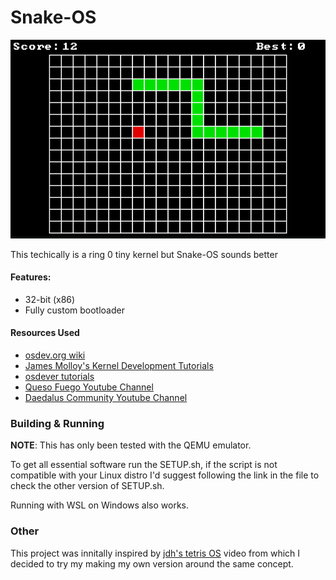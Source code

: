 # Snake-OS

![screenshot](docs/resources/Snake_sc_1.png)

This techically is a ring 0 tiny kernel but Snake-OS sounds better

#### Features:
- 32-bit (x86)
- Fully custom bootloader

#### Resources Used
- [osdev.org wiki](https://wiki.osdev.org/Main_Page)
- [James Molloy's Kernel Development Tutorials](http://www.jamesmolloy.co.uk/tutorial_html/)
- [osdever tutorials](http://www.osdever.net/tutorials/view/interrupts-exceptions-and-idts-part-1-interrupts-isrs-irqs-the-pic)
- [Queso Fuego Youtube Channel](https://www.youtube.com/@QuesoFuego)
- [Daedalus Community Youtube Channel](https://www.youtube.com/@DaedalusCommunity)

### Building & Running
**NOTE**: This has only been tested with the QEMU emulator.

To get all essential software run the SETUP.sh, if the script is not compatible with your Linux distro I'd suggest following the link in the file to check the other version of SETUP.sh.

Running with WSL on Windows also works.


### Other
This project was innitally inspired by [jdh's tetris OS](https://youtu.be/FaILnmUYS_U) video from which I decided to try my making my own version around the same concept.